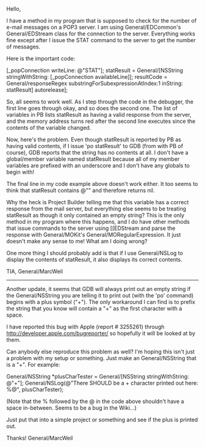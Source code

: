 

Hello,

I have a method in my program that is supposed to check for the number of
e-mail messages on a POP3 server. I am using General/EDCommon's General/EDStream class for
the connection to the server. Everything works fine except after I issue the
STAT command to the server to get the number of messages.

Here is the important code:
    
[_popConnection writeLine: @"STAT"];
statResult = General/[NSString stringWithString: [_popConnection availableLine]];
resultCode = General/responseRegex substringForSubexpressionAtIndex:1 inString: statResult] autorelease];


So, all seems to work well. As I step through the code in the debugger, the
first line goes through okay, and so does the second one. The list of
variables in PB lists statResult as having a valid response from the server,
and the memory address turns red after the second line executes since the
contents of the variable changed.

Now, here's the problem. Even though statResult is reported by PB as having
valid contents, if I issue 'po statResult' to GDB (from with PB of course),
GDB reports that the string has no contents at all. I don't have a
global/member variable named statResult because all of my member variables
are prefixed with an underscore and I don't have any globals to begin with!

The final line in my code example above doesn't work either. It too seems to
think that statResult contains @"" and therefore returns nil.

Why the heck is Project Builder telling me that this variable has a correct
response from the mail server, but everything else seems to be treating
statResult as though it only contained an empty string? This is the only
method in my program where this happens, and I do have other methods that
issue commands to the server using [[EDStream and parse the response with
General/MOKit's General/MORegularExpression. It just doesn't make any sense to me! What am I
doing wrong?

One more thing I should probably add is that if I use General/NSLog to display the contents of statResult, it also displays its correct contents.

TIA,
General/MarcWeil

----

Another update, it seems that GDB will always print out an empty string if the General/NSString you are telling it to print out (with the 'po' command) begins with a plus symbol ("+"). The only workaround I can find is to prefix the string that you know will contain a "+" as the first character with a space.

I have reported this bug with Apple (report # 3255261) through http://developer.apple.com/bugreporter/ so hopefully it will be looked at by them.

Can anybody else reproduce this problem as well? I'm hoping this isn't just a problem with my setup or something. Just make an General/NSString that is a "+". For example:
    
General/NSString *plusCharTester = General/[NSString stringWithString: @"+"];
General/NSLog(@"There SHOULD be a + character printed out here: %@", plusCharTester);

(Note that the % followed by the @ in the code above shouldn't have a space in-between. Seems to be a bug in the Wiki...)

Just put that into a simple project or something and see if the plus is printed out.

Thanks!
General/MarcWeil